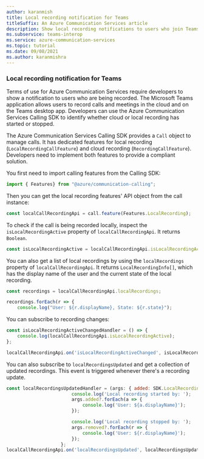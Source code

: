 ```yaml
---
author: karanmish
title: Local recording notification for Teams
titleSuffix: An Azure Communication Services article
description: Show local recording notifications to users who join Teams calls or Teams meetings.
ms.subservice: teams-interop
ms.service: azure-communication-services
ms.topic: tutorial
ms.date: 09/08/2021
ms.author: karanmishra
---
```


### Local recording notification for Teams

Terms of use for Azure Communication Services require developers to show a notification to users who are being recorded. The Microsoft Teams application allows users to record calls and meetings in the cloud and on the Teams desktop app. Developers can use the Azure Communication Services Calling SDK to identify whether cloud or local recording has started or stopped.

The Azure Communication Services Calling SDK provides a `Call` object to manage calls. It has dedicated features for local recording (`LocalRecordingCallFeature`) and cloud recording (`RecordingCallFeature`). Developers need to implement both features to provide a compliant solution.

You first need to import calling features from the Calling SDK:

```js
import { Features} from "@azure/communication-calling";
```

Then you can get the local recording features' API object from the call instance:

```js
const localCallRecordingApi = call.feature(Features.LocalRecording);
```

To check if the call is being recorded locally, inspect the `isLocalRecordingActive` property of `localCallRecordingApi`. It returns `Boolean`.

```js
const isLocalRecordingActive = localCallRecordingApi.isLocalRecordingActive;
```

You can also get a list of local recordings by using the `localRecordings` property of `localCallRecordingApi`. It returns `LocalRecordingInfo[]`, which has the display name of the user and the current state of the local recording.

```js
const recordings = localCallRecordingApi.localRecordings;

recordings.forEach(r => {
    console.log("User: ${r.displayName}, State: ${r.state}");
```

You can subscribe to recording changes:

```js
const isLocalRecordingActiveChangedHandler = () => {
    console.log(localCallRecordingApi.isLocalRecordingActive);
};    

localCallRecordingApi.on('isLocalRecordingActiveChanged', isLocalRecordingActiveChangedHandler);
```

You can also subscribe to `localRecordingsUpdated` and get a collection of updated recordings. This event is triggered whenever there's a recording update.

```js
const localRecordingsUpdatedHandler = (args: { added: SDK.LocalRecordingInfo[], removed: SDK.LocalRecordingInfo[]}) => {
                        console.log('Local recording started by: ');
                        args.added?.forEach(a => {
                            console.log('User: ${a.displayName}');
                        });

                        console.log('Local recording stopped by: ');
                        args.removed?.forEach(r => {
                            console.log('User: ${r.displayName}');
                        });
                    };
localCallRecordingApi.on('localRecordingsUpdated', localRecordingsUpdatedHandler);
```
